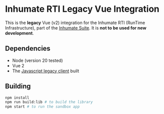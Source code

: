 # Inhumate RTI Legacy Vue Integration

This is the **legacy** Vue (v2) integration for the Inhumate RTI
(RunTime Infrastructure), part of the [Inhumate Suite](https://inhumatesystems.com/products/suite/).
It is **not to be used for new development**.

## Dependencies

- Node (version 20 tested)
- Vue 2
- The [Javascript legacy client](../js-legacy/) built

## Building

```sh
npm install
npm run build:lib # to build the library
npm start # to run the sandbox app
```

